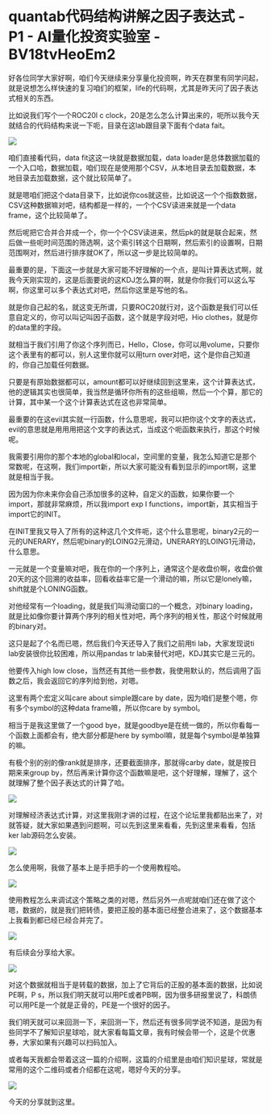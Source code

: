 # quantab代码结构讲解之因子表达式 - P1 - AI量化投资实验室 - BV18tvHeoEm2

好各位同学大家好啊，咱们今天继续来分享量化投资啊，昨天在群里有同学问起，就是说想怎么样快速的复习咱们的框架，life的代码啊，尤其是昨天问了因子表达式相关的东西。

比如说我们写个一个ROC20l c clock，20是怎么怎么计算出来的，呃所以我今天就结合的代码结构来说一下呃，目录在这lab跟目录下面有个data fait。



![](img/a7187c777299961937e0b364b70a1430_1.png)

咱们直接看代码，data fit这这一块就是数据加载，data loader是总体数据加载的一个入口哈，数据加载，咱们现在是使用那个CSV，从本地目录去加载数据，本地目录去加载数据，这个就比较简单了。

就是嗯咱们把这个data目录下，比如说你cos就这些，比如说这一个个指数数据，CSV这种数据嘛对吧，结构都是一样的，一个个CSV读进来就是一个data frame，这个比较简单了。

然后呢把它合并合并成一个，你一个个CSV读进来，然后pk的就是联合起来，然后做一些呃时间范围的筛选啊，这个索引转这个日期啊，然后索引的设置啊，日期范围啊对，然后进行排序就OK了，所以这一步是比较简单的。

最重要的是，下面这一步就是大家可能不好理解的一个点，是叫计算表达式啊，就我今天刚实现的，这是后面要说的这KDJ怎么算的啊，就是你你我们可以这么写啊，你这里可以多个表达式对吧，然后你这里是写他的名。

就是你自己起的名，就这变无所谓，只要ROC20就行对，这个函数是我们可以任意自定义的，你可以叫记叫因子函数，这个就是字段对吧，Hio clothes，就是你的data里的字段。

就相当于我们引用了你这个序列而已，Hello，Close，你可以用volume，只要你这个表里有的都可以，别人这里你就可以用turn over对吧，这个是你自己知道的，你自己加载任何数据。

只要是有原始数据都可以，amount都可以好继续回到这里来，这个计算表达式，他的逻辑其实也很简单，我当然是循环你所有的这些组嘛，然后一个个算，那它的计算，其中某一个这个计算表达式在这也非常简单。

最重要的在这evil其实就一行函数，什么意思呢，我可以把你这个文字的表达式，evil的意思就是用用用把这个文字的表达式，当成这个呃函数来执行，那这个时候呢。

我需要引用你的那个本地的global和local，空间里的变量，我怎么知道它是那个常数呢，在这啊，我们import新，所以大家可能没有看到显示的import啊，这里就是相当于我。

因为因为你未来你会自己添加很多的这种，自定义的函数，如果你要一个import，那就非常麻烦，所以我import exp l functions，import新，其实相当于import它的INIT。

在INIT里我又导入了所有的这种这几个文件呃，这个什么意思呢，binary2元的一元的UNERARY，然后呢binary的LOING2元滑动，UNERARY的LOING1元滑动，什么意思。

一元就是一个变量嘛对吧，我在你的一个序列上，通常这个是收盘价啊，收盘价做20天的这个回溯的收益率，回看收益率它是一个滑动的嘛，所以它是lonely嘛，shift就是个LONING函数。

对他经常有一个loading，就是我们叫滑动窗口的一个概念，对binary loading，就是比如像你要计算两个序列的相关性对吧，两个序列的相关性，那这个时候就用的binary对。

这只是起了个名而已嗯，然后我们今天还导入了我们之前用ti lab，大家发现说ti lab安装很你比较困难，所以用pandas tr lab来替代对吧，KDJ其实它是三元的。

他要传入high low close，当然还有其他一些参数，我使用默认的，然后调用了函数之后，我会返回它的序列给到他，对嗯。

这里有两个宏定义叫care about simple跟care by date，因为咱们是整个嗯，你有多个symbol的这种data frame嘛，所以你care by symbol。

相当于是我这里做了一个good bye，就是goodbye是在统一做的，所以你看每一个函数上面都会有，绝大部分都是here by symbol嘛，就是每个symbol是单独算的嘛。

有极个别的别的像rank就是排序，还要截面排序，那就得carby date，就是按日期来来group by，然后再来计算你这个函数嘛是吧，这个好理解，理解了，这个就理解了整个因子表达式的计算了哈。



![](img/a7187c777299961937e0b364b70a1430_3.png)

对理解经济表达式计算，对这里我刚才讲的过程，在这个论坛里我都贴出来了，对就答疑，就大家如果遇到问题啊，可以先到这里来看看，先到这里来看看，包括ker lab源码怎么安装。



![](img/a7187c777299961937e0b364b70a1430_5.png)

怎么使用啊，我做了基本上是手把手的一个使用教程哈。

![](img/a7187c777299961937e0b364b70a1430_7.png)

使用教程怎么来调试这个策略之类的对嗯，然后另外一点呢就咱们还在做了这个嗯，数据的，就是我们把转债，要把正股的基本面已经整合进来了，这个数据基本上我看到都已经已经合并完了。



![](img/a7187c777299961937e0b364b70a1430_9.png)

有后续会分享给大家。

![](img/a7187c777299961937e0b364b70a1430_11.png)

对这个数据就相当于是转载的数据，加上了它背后的正股的基本面的数据，比如说PE啊，P s，所以我们明天就可以用PE或者PB啊，因为很多研报里说了，科朗债可以用PE是一个就是正骨的，PE是一个很好的因子。

我们明天就可以来回测一下，来回测一下，然后还有很多同学说不知道，是因为有些同学不了解知识星球哈，就大家看每篇文章，我有时候会带一个，这是个优惠券，大家如果有兴趣可以扫码加入。

或者每天我都会带着这这一篇的介绍啊，这篇的介绍里是由咱们知识星球，常就是常用的这个二维码或者介绍都在这呢，嗯好今天的分享。



![](img/a7187c777299961937e0b364b70a1430_13.png)

今天的分享就到这里。